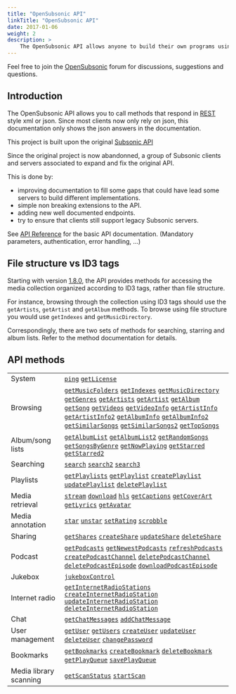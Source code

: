 ```yaml
---
title: "OpenSubsonic API"
linkTitle: "OpenSubsonic API"
date: 2017-01-06
weight: 2
description: >
    The OpenSubsonic API allows anyone to build their own programs using a compatible server, whether they're on the web, the desktop or on mobile devices. All the OpenSubsonic-compatible apps (clients and servers) are built using the OpenSubsonic API.
---
```


Feel free to join the [OpenSubsonic](https://github.com/opensubsonic/open-subsonic-api/discussions) forum for discussions, suggestions and questions.

## Introduction

The OpenSubsonic API allows you to call methods that respond in [REST](http://en.wikipedia.org/wiki/Representational_State_Transfer) style xml or json. Since most clients now only rely on json, this documentation only shows the json answers in the documentation.

This project is built upon the original [Subsonic API](https://www.subsonic.org/pages/api.jsp)

Since the original project is now abandonned, a group of Subsonic clients and servers associated to expand and fix the original API.

This is done by:

- improving documentation to fill some gaps that could have lead some servers to build different implementations.
- simple non breaking extensions to the API.
- adding new well documented endpoints.
- try to ensure that clients still support legacy Subsonic servers.

See [API Reference](../api-reference) for the basic API documentation. (Mandatory parameters, authentication, error handling, ...)

## File structure vs ID3 tags

Starting with version [1.8.0](../subsonic-versions), the API provides methods for accessing the media collection organized according to ID3 tags, rather than file structure.

For instance, browsing through the collection using ID3 tags should use the `getArtists`, `getArtist` and `getAlbum` methods. To browse using file structure you would use `getIndexes` and `getMusicDirectory`.

Correspondingly, there are two sets of methods for searching, starring and album lists. Refer to the method documentation for details.

## API methods

|     |     |
| --- | --- |
| System | [`ping`](../endpoints/ping) [`getLicense`](../endpoints/getlicense) |
| Browsing | [`getMusicFolders`](../endpoints/getmusicfolders) [`getIndexes`](../endpoints/getindexes) [`getMusicDirectory`](../endpoints/getmusicdirectory) [`getGenres`](../endpoints/getgenres) [`getArtists`](../endpoints/getartists) [`getArtist`](../endpoints/getartist) [`getAlbum`](../endpoints/getalbum) [`getSong`](../endpoints/getsong) [`getVideos`](../endpoints/getvideos) [`getVideoInfo`](../endpoints/getvideoinfo) [`getArtistInfo`](../endpoints/getartistinfo) [`getArtistInfo2`](../endpoints/getartistinfo2) [`getAlbumInfo`](../endpoints/getalbuminfo) [`getAlbumInfo2`](../endpoints/getalbuminfo2) [`getSimilarSongs`](../endpoints/getsimilarsongs) [`getSimilarSongs2`](../endpoints/getsimilarsongs2) [`getTopSongs`](../endpoints/gettopsongs) |
| Album/song lists | [`getAlbumList`](../endpoints/getalbumlist) [`getAlbumList2`](../endpoints/getalbumlist2) [`getRandomSongs`](../endpoints/getrandomsongs) [`getSongsByGenre`](../endpoints/getsongsbygenre) [`getNowPlaying`](../endpoints/getnowplaying) [`getStarred`](../endpoints/getstarred) [`getStarred2`](../endpoints/getstarred2) |
| Searching | [`search`](../endpoints/search) [`search2`](../endpoints/search2) [`search3`](../endpoints/search3) |
| Playlists | [`getPlaylists`](../endpoints/getplaylists) [`getPlaylist`](../endpoints/getplaylist) [`createPlaylist`](../endpoints/createplaylist) [`updatePlaylist`](../endpoints/updateplaylist) [`deletePlaylist`](../endpoints/deleteplaylist) |
| Media retrieval | [`stream`](../endpoints/stream) [`download`](../endpoints/download) [`hls`](../endpoints/hls) [`getCaptions`](../endpoints/getcaptions) [`getCoverArt`](../endpoints/getcoverart) [`getLyrics`](../endpoints/getlyrics) [`getAvatar`](../endpoints/getavatar) |
| Media annotation | [`star`](../endpoints/star) [`unstar`](../endpoints/unstar) [`setRating`](../endpoints/setrating) [`scrobble`](../endpoints/scrobble) |
| Sharing | [`getShares`](../endpoints/getshares) [`createShare`](../endpoints/createshare) [`updateShare`](../endpoints/updateshare) [`deleteShare`](../endpoints/deleteshare) |
| Podcast | [`getPodcasts`](../endpoints/getpodcasts) [`getNewestPodcasts`](../endpoints/getnewestpodcasts) [`refreshPodcasts`](../endpoints/refreshpodcasts) [`createPodcastChannel`](../endpoints/createpodcastchannel) [`deletePodcastChannel`](../endpoints/deletepodcastchannel) [`deletePodcastEpisode`](../endpoints/deletepodcastepisode) [`downloadPodcastEpisode`](../endpoints/downloadpodcastepisode) |
| Jukebox | [`jukeboxControl`](../endpoints/jukeboxcontrol) |
| Internet radio | [`getInternetRadioStations`](../endpoints/getinternetradiostations) [`createInternetRadioStation`](../endpoints/createinternetradiostation) [`updateInternetRadioStation`](../endpoints/updateinternetradiostation) [`deleteInternetRadioStation`](../endpoints/deleteinternetradiostation) |
| Chat | [`getChatMessages`](../endpoints/getchatmessages) [`addChatMessage`](../endpoints/addchatmessage) |
| User management | [`getUser`](../endpoints/getuser) [`getUsers`](../endpoints/getusers) [`createUser`](../endpoints/createuser) [`updateUser`](../endpoints/updateuser) [`deleteUser`](../endpoints/deleteuser) [`changePassword`](../endpoints/changepassword) |
| Bookmarks | [`getBookmarks`](../endpoints/getbookmarks) [`createBookmark`](../endpoints/createbookmark) [`deleteBookmark`](../endpoints/deletebookmark) [`getPlayQueue`](../endpoints/getplayqueue) [`savePlayQueue`](../endpoints/saveplayqueue) |
| Media library scanning | [`getScanStatus`](../endpoints/getscanstatus) [`startScan`](../endpoints/startscan) |
